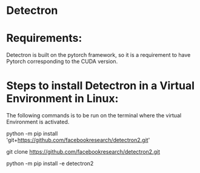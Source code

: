 # Detectron
# Requirements:
Detectron is built on the pytorch framework, so it is a requirement to have Pytorch corresponding to the CUDA version.

# Steps to install Detectron in a Virtual Environment in Linux:
The following commands is to be run on the terminal where the virtual Environment is activated.

python -m pip install 'git+https://github.com/facebookresearch/detectron2.git'

git clone https://github.com/facebookresearch/detectron2.git

python -m pip install -e detectron2
